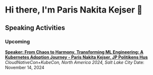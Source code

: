 # Hi there, I'm Paris Nakita Kejser 👋

## Speaking Activities

### Upcoming

**[Speaker: From Chaos to Harmony, Transforming ML Engineering: A Kubernetes Adoption Journey - Paris Nakita Kejser, JP Politikens Hus](https://sched.co/1i7oM)**
_CloudNativeCon+KubeCon, North America 2024, Salt Lake City_
Date: November 14, 2024

<!--
**parisnakitakejser/parisnakitakejser** is a ✨ _special_ ✨ repository because its `README.md` (this file) appears on your GitHub profile.

Here are some ideas to get you started:

- 🔭 I’m currently working on ...
- 🌱 I’m currently learning ...
- 👯 I’m looking to collaborate on ...
- 🤔 I’m looking for help with ...
- 💬 Ask me about ...
- 📫 How to reach me: ...
- 😄 Pronouns: ...
- ⚡ Fun fact: ...
-->
